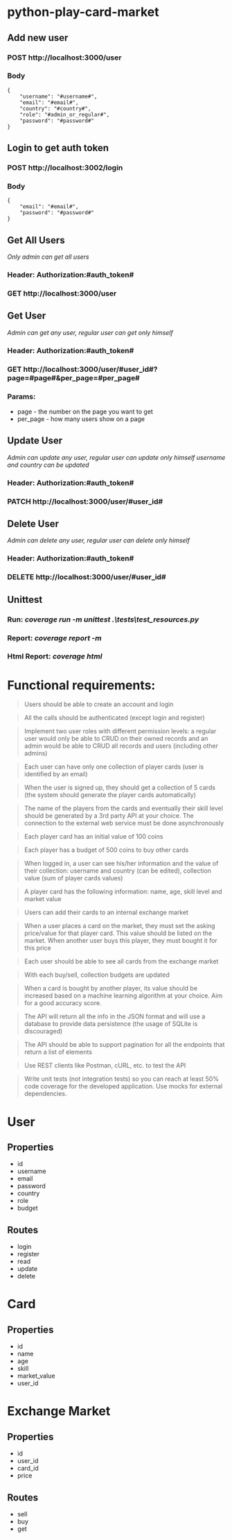 # python-play-card-market
## Add new user
### POST http://localhost:3000/user
### Body
    {
        "username": "#username#",
        "email": "#email#",
        "country": "#country#",
        "role": "#admin_or_regular#",
        "password": "#password#"
    }

## Login to get auth token
### POST http://localhost:3002/login
### Body
    {
        "email": "#email#",
        "password": "#password#"
    }

## Get All Users
_Only admin can get all users_
### Header: Authorization:#auth_token#
### GET http://localhost:3000/user

## Get User
_Admin can get any user, regular user can get only himself_
### Header: Authorization:#auth_token#
### GET http://localhost:3000/user/#user_id#?page=#page#&per_page=#per_page#
### Params:
- page - the number on the page you want to get
- per_page - how many users show on a page

## Update User
_Admin can update any user, regular user can update only himself_
_username and country can be updated_
### Header: Authorization:#auth_token#
### PATCH http://localhost:3000/user/#user_id#

## Delete User
_Admin can delete any user, regular user can delete only himself_
### Header: Authorization:#auth_token#
### DELETE http://localhost:3000/user/#user_id#

## Unittest
### Run: _coverage run -m unittest .\tests\test_resources.py_
### Report: _coverage report -m_
### Html Report: _coverage html_

# Functional requirements:
> Users should be able to create an account and login
 
> All the calls should be authenticated (except login and register)
 
> Implement two user roles with different permission levels: a regular user would only be
able to CRUD on their owned records and an admin would be able to CRUD all records
and users (including other admins)

> Each user can have only one collection of player cards (user is identified by an email)

> When the user is signed up, they should get a collection of 5 cards (the system should
generate the player cards automatically)
 
> The name of the players from the cards and eventually their skill level should be
generated by a 3rd party API at your choice. The connection to the external web service
must be done asynchronously

> Each player card has an initial value of 100 coins

> Each player has a budget of 500 coins to buy other cards

> When logged in, a user can see his/her information and the value of their collection:
username and country (can be edited), collection value (sum of player cards values)

> A player card has the following information: name, age, skill level and market value

> Users can add their cards to an internal exchange market

> When a user places a card on the market, they must set the asking price/value for that
player card. This value should be listed on the market. When another user buys this
player, they must bought it for this price

> Each user should be able to see all cards from the exchange market

> With each buy/sell, collection budgets are updated

> When a card is bought by another player, its value should be increased based on a
machine learning algorithm at your choice. Aim for a good accuracy score.

> The API will return all the info in the JSON format and will use a database to provide
data persistence (the usage of SQLite is discouraged)

> The API should be able to support pagination for all the endpoints that return a list of
elements

> Use REST clients like Postman, cURL, etc. to test the API

> Write unit tests (not integration tests) so you can reach at least 50% code coverage for
the developed application. Use mocks for external dependencies.

# User
## Properties
- id
- username
- email
- password
- country
- role
- budget

## Routes
- login
- register
- read
- update
- delete

# Card
## Properties
- id
- name
- age
- skill
- market_value
- user_id

# Exchange Market
## Properties
- id
- user_id
- card_id
- price

## Routes
- sell
- buy
- get
